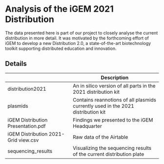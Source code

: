 # Analysis of the iGEM 2021 Distribution
The data presented here is part of our project to closely analyse the current distribution in more detail. It was motivated by the forthcoming effort of iGEM to develop a new Distribution 2.0, a state-of-the-art biotechnology toolkit supporting distributed education and innovation.

## Details

|      | Description |
| ----------- | ----------- |
| distribution2021      | An in silico version of all parts in the 2021 distribution kit |
| plasmids   | Contains reannotions of all plasmids currently used in the 2021 distribution kit|
| iGEM Distribution Presentation.pdf | Findings we presented to the iGEM Headquarter |
| iGEM Distribution 2021-Grid view.csv | Raw data of the Airtable |
| sequencing_results | Visualizing the sequencing results of the current distribution plate |


